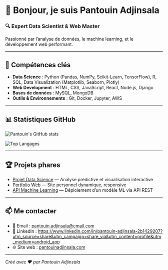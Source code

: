 # 👋 Bonjour, je suis Pantouin Adjinsala

### 🔍 Expert Data Scientist & Web Master  
Passionné par l’analyse de données, le machine learning, et le développement web performant.

---

## 💼 Compétences clés

- **Data Science** : Python (Pandas, NumPy, Scikit-Learn, TensorFlow), R, SQL, Data Visualization (Matplotlib, Seaborn, Plotly)  
- **Web Development** : HTML, CSS, JavaScript, React, Node.js, Django  
- **Bases de données** : MySQL, MongoDB  
- **Outils & Environnements** : Git, Docker, Jupyter, AWS

---

## 📊 Statistiques GitHub

![Pantouin's GitHub stats](https://github-readme-stats.vercel.app/api?username=PantouinAdjinsala&show_icons=true&theme=radical)

![Top Langages](https://github-readme-stats.vercel.app/api/top-langs/?username=PantouinAdjinsala&layout=compact&theme=radical)

---

## 🏆 Projets phares

- [Projet Data Science](https://github.com/PantouinAdjinsala/projet-data-science) — Analyse prédictive et visualisation interactive  
- [Portfolio Web](https://github.com/PantouinAdjinsala/portfolio-web) — Site personnel dynamique, responsive  
- [API Machine Learning](https://github.com/PantouinAdjinsala/api-ml) — Déploiement d’un modèle ML via API REST

---

## 📫 Me contacter

- 📧 Email : pantouin.adjinsala@email.com  
- 🔗 LinkedIn : https://www.linkedin.com/in/pantouin-adjinsala-2b1429207?utm_source=share&utm_campaign=share_via&utm_content=profile&utm_medium=android_app
- 🌐 Site web : [pantouinadjinsala.com](https://pantouinadjinsala.com)

---

*Créé avec ❤️ par Pantouin Adjinsala*  
